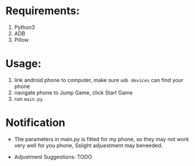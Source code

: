 # Requirements:
1. Python3
2. ADB
3. Pillow

# Usage:
1. link android phone to computer, make sure `adb devices` can find your phone
2. navigate phone to Jump Game, click Start Game
3. run `main.py`

# Notification

* The parameters in main.py is fitted for my phone,
so they may not work very well for you phone,
Sslight adjuestment may beneeded.

* Adjustment Suggestions: TODO

